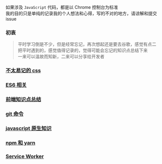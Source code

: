 如果涉及 `JavaScript` 代码，都是以 Chrome 控制台为标准  
我的目的只是单纯的记录我的个人想法和心得，写的不对的地方，请谅解和提交 issue

### 初衷

> 平时学习倒是不少，但是经常忘记，再次想起还是要去谷歌，感觉有点二  
把平时遇到的，感觉值得记录的，觉得可能会忘记的知识点总结下来  
一来可以温故而知新，二来可以分享给开发者

### [不太易记的 css](https://github.com/hangyangws/myArticles/blob/master/css.md)

### [ES6 相关](https://github.com/hangyangws/myArticles/blob/master/ES6.md)

### [前端知识点总结](https://github.com/hangyangws/myArticles/blob/master/front-end-summary.md)

### [git 命令](https://github.com/hangyangws/myArticles/blob/master/git.md)

### [javascript 原生知识](https://github.com/hangyangws/myArticles/blob/master/javascript.md)

### [npm 和 yarn](https://github.com/hangyangws/myArticles/blob/master/npm_yarn.md)

### [Service Worker](https://github.com/hangyangws/myArticles/blob/master/serviceWorker.md)
